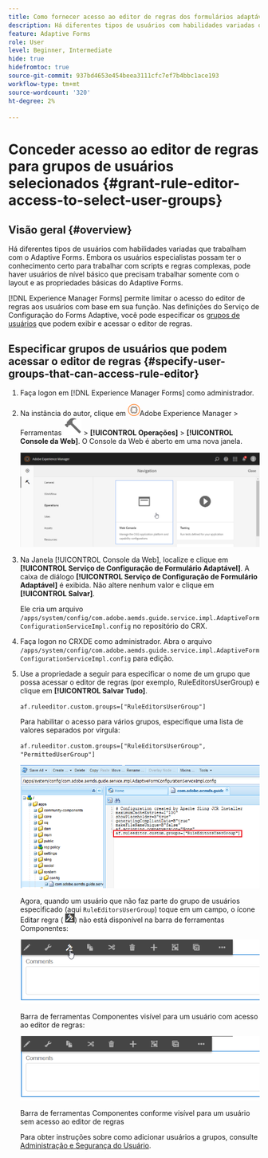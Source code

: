 ```yaml
---
title: Como fornecer acesso ao editor de regras dos formulários adaptáveis do aem para grupos de usuários selecionados?
description: Há diferentes tipos de usuários com habilidades variadas que trabalham com o Adaptive Forms. Saiba como limitar o acesso do editor de regras aos usuários com base em sua função.
feature: Adaptive Forms
role: User
level: Beginner, Intermediate
hide: true
hidefromtoc: true
source-git-commit: 937bd4653e454beea3111cfc7ef7b4bbc1ace193
workflow-type: tm+mt
source-wordcount: '320'
ht-degree: 2%

---
```



# Conceder acesso ao editor de regras para grupos de usuários selecionados {#grant-rule-editor-access-to-select-user-groups}

## Visão geral {#overview}

Há diferentes tipos de usuários com habilidades variadas que trabalham com o Adaptive Forms. Embora os usuários especialistas possam ter o conhecimento certo para trabalhar com scripts e regras complexas, pode haver usuários de nível básico que precisam trabalhar somente com o layout e as propriedades básicas do Adaptive Forms.

[!DNL Experience Manager Forms] permite limitar o acesso do editor de regras aos usuários com base em sua função. Nas definições do Serviço de Configuração do Forms Adaptive, você pode especificar os [grupos de usuários](forms-groups-privileges-tasks.md) que podem exibir e acessar o editor de regras.

## Especificar grupos de usuários que podem acessar o editor de regras {#specify-user-groups-that-can-access-rule-editor}

1. Faça logon em [!DNL Experience Manager Forms] como administrador.
1. Na instância do autor, clique em ![Adobe Experience Manager](assets/adobeexperiencemanager.png)Adobe Experience Manager > Ferramentas ![martelo](assets/hammer-icon.svg) > **[!UICONTROL Operações]** > **[!UICONTROL Console da Web]**. O Console da Web é aberto em uma nova janela.

   ![1-2](assets/1-2.png)

1. Na Janela [!UICONTROL Console da Web], localize e clique em **[!UICONTROL Serviço de Configuração de Formulário Adaptável]**. A caixa de diálogo **[!UICONTROL Serviço de Configuração de Formulário Adaptável]** é exibida. Não altere nenhum valor e clique em **[!UICONTROL Salvar]**.

   Ele cria um arquivo `/apps/system/config/com.adobe.aemds.guide.service.impl.AdaptiveFormConfigurationServiceImpl.config` no repositório do CRX.

1. Faça logon no CRXDE como administrador. Abra o arquivo `/apps/system/config/com.adobe.aemds.guide.service.impl.AdaptiveFormConfigurationServiceImpl.config` para edição.
1. Use a propriedade a seguir para especificar o nome de um grupo que possa acessar o editor de regras (por exemplo, RuleEditorsUserGroup) e clique em **[!UICONTROL Salvar Tudo]**.

   `af.ruleeditor.custom.groups=["RuleEditorsUserGroup"]`

   Para habilitar o acesso para vários grupos, especifique uma lista de valores separados por vírgula:

   `af.ruleeditor.custom.groups=["RuleEditorsUserGroup", "PermittedUserGroup"]`

   ![Criar Usuário](assets/create_user_new.png)

   Agora, quando um usuário que não faz parte do grupo de usuários especificado (aqui    `RuleEditorsUserGroup`) toque em um campo, o ícone Editar regra ( ![edit-rules1](assets/edit-rules1.png)) não está disponível na barra de ferramentas Componentes:

   ![componentstoolbarwithre](assets/componentstoolbarwithre.png)

   Barra de ferramentas Componentes visível para um usuário com acesso ao editor de regras:

   ![componentstoolbarwithoutre](assets/componentstoolbarwithoutre.png)

   Barra de ferramentas Componentes conforme visível para um usuário sem acesso ao editor de regras

   Para obter instruções sobre como adicionar usuários a grupos, consulte [Administração e Segurança do Usuário](https://experienceleague.adobe.com/docs/experience-manager-65/administering/security/security.html).

